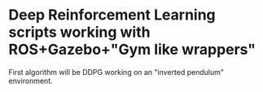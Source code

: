 # Deep Reinforcement Learning scripts working with ROS+Gazebo+"Gym like wrappers"

First algorithm will be DDPG working on an "inverted pendulum" environment.